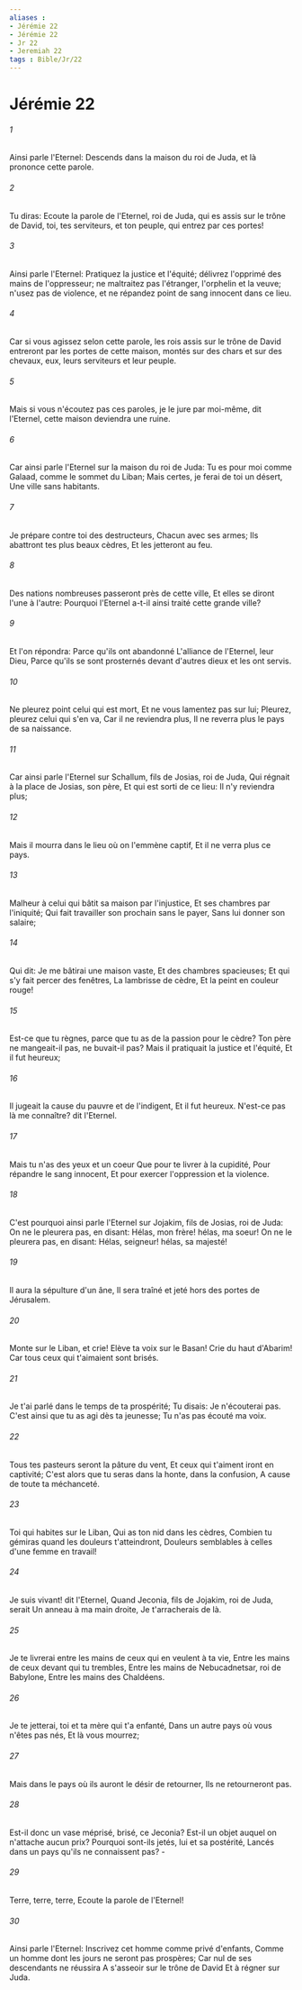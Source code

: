 ```yaml
---
aliases : 
- Jérémie 22
- Jérémie 22
- Jr 22
- Jeremiah 22
tags : Bible/Jr/22
---
```


# Jérémie 22

###### 1
Ainsi parle l'Eternel: Descends dans la maison du roi de Juda, et là prononce cette parole.
###### 2
Tu diras: Ecoute la parole de l'Eternel, roi de Juda, qui es assis sur le trône de David, toi, tes serviteurs, et ton peuple, qui entrez par ces portes!
###### 3
Ainsi parle l'Eternel: Pratiquez la justice et l'équité; délivrez l'opprimé des mains de l'oppresseur; ne maltraitez pas l'étranger, l'orphelin et la veuve; n'usez pas de violence, et ne répandez point de sang innocent dans ce lieu.
###### 4
Car si vous agissez selon cette parole, les rois assis sur le trône de David entreront par les portes de cette maison, montés sur des chars et sur des chevaux, eux, leurs serviteurs et leur peuple.
###### 5
Mais si vous n'écoutez pas ces paroles, je le jure par moi-même, dit l'Eternel, cette maison deviendra une ruine.
###### 6
Car ainsi parle l'Eternel sur la maison du roi de Juda: Tu es pour moi comme Galaad, comme le sommet du Liban; Mais certes, je ferai de toi un désert, Une ville sans habitants.
###### 7
Je prépare contre toi des destructeurs, Chacun avec ses armes; Ils abattront tes plus beaux cèdres, Et les jetteront au feu.
###### 8
Des nations nombreuses passeront près de cette ville, Et elles se diront l'une à l'autre: Pourquoi l'Eternel a-t-il ainsi traité cette grande ville?
###### 9
Et l'on répondra: Parce qu'ils ont abandonné L'alliance de l'Eternel, leur Dieu, Parce qu'ils se sont prosternés devant d'autres dieux et les ont servis.
###### 10
Ne pleurez point celui qui est mort, Et ne vous lamentez pas sur lui; Pleurez, pleurez celui qui s'en va, Car il ne reviendra plus, Il ne reverra plus le pays de sa naissance.
###### 11
Car ainsi parle l'Eternel sur Schallum, fils de Josias, roi de Juda, Qui régnait à la place de Josias, son père, Et qui est sorti de ce lieu: Il n'y reviendra plus;
###### 12
Mais il mourra dans le lieu où on l'emmène captif, Et il ne verra plus ce pays.
###### 13
Malheur à celui qui bâtit sa maison par l'injustice, Et ses chambres par l'iniquité; Qui fait travailler son prochain sans le payer, Sans lui donner son salaire;
###### 14
Qui dit: Je me bâtirai une maison vaste, Et des chambres spacieuses; Et qui s'y fait percer des fenêtres, La lambrisse de cèdre, Et la peint en couleur rouge!
###### 15
Est-ce que tu règnes, parce que tu as de la passion pour le cèdre? Ton père ne mangeait-il pas, ne buvait-il pas? Mais il pratiquait la justice et l'équité, Et il fut heureux;
###### 16
Il jugeait la cause du pauvre et de l'indigent, Et il fut heureux. N'est-ce pas là me connaître? dit l'Eternel.
###### 17
Mais tu n'as des yeux et un coeur Que pour te livrer à la cupidité, Pour répandre le sang innocent, Et pour exercer l'oppression et la violence.
###### 18
C'est pourquoi ainsi parle l'Eternel sur Jojakim, fils de Josias, roi de Juda: On ne le pleurera pas, en disant: Hélas, mon frère! hélas, ma soeur! On ne le pleurera pas, en disant: Hélas, seigneur! hélas, sa majesté!
###### 19
Il aura la sépulture d'un âne, Il sera traîné et jeté hors des portes de Jérusalem.
###### 20
Monte sur le Liban, et crie! Elève ta voix sur le Basan! Crie du haut d'Abarim! Car tous ceux qui t'aimaient sont brisés.
###### 21
Je t'ai parlé dans le temps de ta prospérité; Tu disais: Je n'écouterai pas. C'est ainsi que tu as agi dès ta jeunesse; Tu n'as pas écouté ma voix.
###### 22
Tous tes pasteurs seront la pâture du vent, Et ceux qui t'aiment iront en captivité; C'est alors que tu seras dans la honte, dans la confusion, A cause de toute ta méchanceté.
###### 23
Toi qui habites sur le Liban, Qui as ton nid dans les cèdres, Combien tu gémiras quand les douleurs t'atteindront, Douleurs semblables à celles d'une femme en travail!
###### 24
Je suis vivant! dit l'Eternel, Quand Jeconia, fils de Jojakim, roi de Juda, serait Un anneau à ma main droite, Je t'arracherais de là.
###### 25
Je te livrerai entre les mains de ceux qui en veulent à ta vie, Entre les mains de ceux devant qui tu trembles, Entre les mains de Nebucadnetsar, roi de Babylone, Entre les mains des Chaldéens.
###### 26
Je te jetterai, toi et ta mère qui t'a enfanté, Dans un autre pays où vous n'êtes pas nés, Et là vous mourrez;
###### 27
Mais dans le pays où ils auront le désir de retourner, Ils ne retourneront pas.
###### 28
Est-il donc un vase méprisé, brisé, ce Jeconia? Est-il un objet auquel on n'attache aucun prix? Pourquoi sont-ils jetés, lui et sa postérité, Lancés dans un pays qu'ils ne connaissent pas? -
###### 29
Terre, terre, terre, Ecoute la parole de l'Eternel!
###### 30
Ainsi parle l'Eternel: Inscrivez cet homme comme privé d'enfants, Comme un homme dont les jours ne seront pas prospères; Car nul de ses descendants ne réussira A s'asseoir sur le trône de David Et à régner sur Juda.
